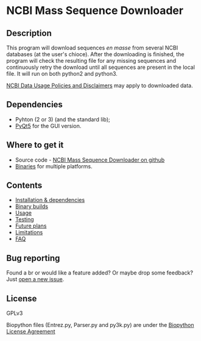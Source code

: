 # NCBI Mass Sequence Downloader

## Description
This program will download sequences *en masse* from several NCBI databases (at the user's chioce).
After the downloading is finished, the program will check the resulting file for any missing sequences and continuously retry the download until all sequences are present in the local file.
It will run on both python2 and python3.

[NCBI Data Usage Policies and Disclaimers](https://www.ncbi.nlm.nih.gov/home/about/policies.shtml) may apply to downloaded data.

## Dependencies
* Pyhton (2 or 3) (and the standard lib);
* [PyQt5](http://www.riverbankcomputing.com/software/pyqt/intro) for the GUI version.

## Where to get it
* Source code - [NCBI Mass Sequence Downloader on github](https://github.com/StuntsPT/NCBI_Mass_Downloader)
* [Binaries](https://github.com/StuntsPT/NCBI_Mass_Downloader/releases) for multiple platforms.

## Contents
* [Installation & dependencies](install.md)
* [Binary builds](binaries.md)
* [Usage](usage.md)
* [Testing](testing.md)
* [Future plans](future.md)
* [Limitations](limits.md)
* [FAQ](faq.md)

## Bug reporting
Found a br or would like a feature added? Or maybe drop some feedback?
Just [open a new issue](https://github.com/StuntsPT/NCBI_Mass_Downloader/issues/new).

## License
GPLv3

Biopython files (Entrez.py, Parser.py and py3k.py) are under the [Biopython License Agreement](http://www.biopython.org/DIST/LICENSE)
